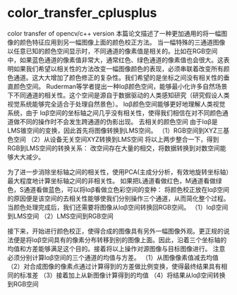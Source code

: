 # color_transfer_cplusplus
color transfer of opencv/c++ version 
本篇论文描述了一种更加通用的将一幅图像的颜色特征应用到另一幅图像上面的颜色校正方法。
当一幅特殊的三通道图像以任意已知的颜色空间显示时，不同通道的像素值是相关的。比如在RGB空间中，如果蓝色通道的像素值非常大，通常红色、绿色通道的像素值也会很大。这表明如果我们希望以相关性的方法改变一幅图像颜色的表现，必须串联着改变所有颜色通道。这大大增加了颜色修正的复杂性。我们希望的是坐标之间没有相关性的垂直颜色空间。
Ruderman等学者提出一种lαβ颜色空间，能够最小化许多自然场景下不同通道的相关性。这个空间是源自于数据驱动的人类感知研究（研究假设人类视觉系统能够完全适合于处理自然景色）。 lαβ颜色空间能够更好地理解人类视觉系统，由于 lαβ空间的坐标轴之间几乎没有相关性，使得我们相信在对不同颜色通道做不同的操作时不会发生跨通道的伪影出现。
去相关的颜色空间
由于lαβ是LMS锥空间的变换，因此首先将图像转换到LMS空间。
（1）RGB空间到XYZ三基色空间
（2）从设备无关空间XYZ转换到LMS空间
将以上两步整合一下，得到RGB到LMS空间的转换关系：
改空间存在大量的相交，将数据转换到对数空间能够大大减少。
  
为了进一步消除坐标轴之间的相关性，使用PCA(主成分分析，有效地旋转坐标轴）最大程度地计算坐标轴之间的非相关性。
如果把L通道看做红色，M通道看做绿色，S通道看做蓝色，可以将lαβ看做立色彩空间的变种：
将颜色校正放在lαβ空间的原因便是该空间的去相关性能够使我们分别操作三个通道，从而简化整个过程。
当颜色处理完成后，我们还需要将图像从lαβ空间转换回RGB空间。
（1）lαβ空间到LMS空间
（2）LMS空间到RGB空间

接下来，开始进行颜色校正，使得合成的图像具有另外一幅图像外观。更正规的说法便是将lαβ空间具有的像素分布转移到别的图像上面。因此，沿着三个坐标轴的均值和方差能够满足这个目的。接着将以上操作对源图像与目标图像进行。
注意必须分别计算lαβ空间的三个通道的均值与方差。
（1）从图像像素值减去均值
（2）对合成图像的像素点通过计算得到的方差做比例变换，使得最终结果具有相同的标准差
（3）接着加上从新图像计算得到的均值
（4）将结果从lαβ空间转换到RGB空间
